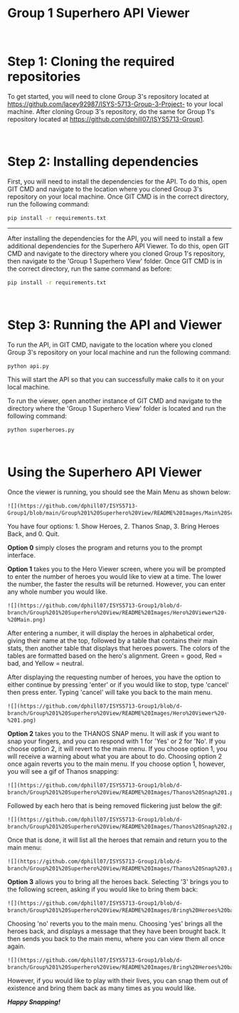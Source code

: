 # Group 1 Superhero API Viewer<!-- omit from toc -->


</br>

# Step 1: Cloning the required repositories
To get started, you will need to clone Group 3's repository located at https://github.com/lacey92987/ISYS-5713-Group-3-Project- to your local machine.
After cloning Group 3's repository, do the same for Group 1's repository located at https://github.com/dphill07/ISYS5713-Group1.

</br>

# Step 2: Installing dependencies
First, you will need to install the dependencies for the API. To do this, open GIT CMD and navigate to the location where you cloned Group 3's repository on your local machine. Once GIT CMD is in the correct directory, run the following command:

```bash
pip install -r requirements.txt
```
---

After installing the dependencies for the API, you will need to install a few additional dependencies for the Superhero API Viewer. To do this, open GIT CMD and navigate to the directory where you cloned Group 1's repository, then navigate to the 'Group 1 Superhero View' folder. Once GIT CMD is in the correct directory, run the same command as before:

```bash
pip install -r requirements.txt
```

</br>

# Step 3: Running the API and Viewer
To run the API, in GIT CMD, navigate to the location where you cloned Group 3's repository on your local machine and run the following command:

```bash
python api.py
```

This will start the API so that you can successfully make calls to it on your local machine.

To run the viewer, open another instance of GIT CMD and navigate to the directory where the 'Group 1 Superhero View' folder is located and run the following command:

```bash
python superheroes.py
```

</br>

# Using the Superhero API Viewer
Once the viewer is running, you should see the Main Menu as shown below:

    ![](https://github.com/dphill07/ISYS5713-Group1/blob/main/Group%201%20Superhero%20View/README%20Images/Main%20Screen.png)

You have four options: 1. Show Heroes, 2. Thanos Snap, 3. Bring Heroes Back, and 0. Quit.

**Option 0** simply closes the program and returns you to the prompt interface.

**Option 1** takes you to the Hero Viewer screen, where you will be prompted to enter the number of heroes you would like to view at a time. The lower the number, the faster the results will be returned. However, you can enter any whole number you would like.

    ![](https://github.com/dphill07/ISYS5713-Group1/blob/d-branch/Group%201%20Superhero%20View/README%20Images/Hero%20Viewer%20-%20Main.png)

After entering a number, it will display the heroes in alphabetical order, giving their name at the top, followed by a table that contains their main stats, then another table that displays that heroes powers. The colors of the tables are formatted based on the hero's alignment. Green = good, Red = bad, and Yellow = neutral.

After displaying the requesting number of heroes, you have the option to either continue by pressing 'enter' or if you would like to stop, type 'cancel' then press enter. Typing 'cancel' will take you back to the main menu.

    ![](https://github.com/dphill07/ISYS5713-Group1/blob/d-branch/Group%201%20Superhero%20View/README%20Images/Hero%20Viewer%20-%201.png)

**Option 2** takes you to the THANOS SNAP menu. It will ask if you want to snap your fingers, and you can respond with 1 for 'Yes' or 2 for 'No'. If you choose option 2, it will revert to the main menu. If you choose option 1, you will receive a warning about what you are about to do. Choosing option 2 once again reverts you to the main menu. If you choose option 1, however, you will see a gif of Thanos snapping:

    ![](https://github.com/dphill07/ISYS5713-Group1/blob/d-branch/Group%201%20Superhero%20View/README%20Images/Thanos%20Snap%201.png)

Followed by each hero that is being removed flickering just below the gif:

    ![](https://github.com/dphill07/ISYS5713-Group1/blob/d-branch/Group%201%20Superhero%20View/README%20Images/Thanos%20Snap%202.png)

Once that is done, it will list all the heroes that remain and return you to the main menu:

    ![](https://github.com/dphill07/ISYS5713-Group1/blob/d-branch/Group%201%20Superhero%20View/README%20Images/Thanos%20Snap%203.png)

**Option 3** allows you to bring all the heroes back. Selecting '3' brings you to the following screen, asking if you would like to bring them back:

    ![](https://github.com/dphill07/ISYS5713-Group1/blob/d-branch/Group%201%20Superhero%20View/README%20Images/Bring%20Heroes%20back%201.png)

Choosing 'no' reverts you to the main menu. Choosing 'yes' brings all the heroes back, and displays a message that they have been brought back. It then sends you back to the main menu, where you can view them all once again.

    ![](https://github.com/dphill07/ISYS5713-Group1/blob/d-branch/Group%201%20Superhero%20View/README%20Images/Bring%20Heroes%20back%202.png)

However, if you would like to play with their lives, you can snap them out of existence and bring them back as many times as you would like.

***Happy Snapping!***